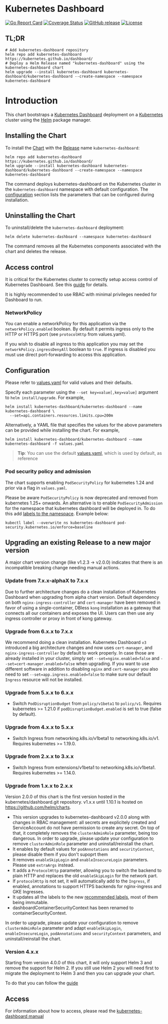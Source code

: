 # Kubernetes Dashboard

[![Go Report Card](https://goreportcard.com/badge/github.com/kubernetes/dashboard)](https://goreportcard.com/report/github.com/kubernetes/dashboard)
[![Coverage Status](https://codecov.io/github/kubernetes/dashboard/coverage.svg?branch=master)](https://codecov.io/github/kubernetes/dashboard?branch=master)
[![GitHub release](https://img.shields.io/github/release/kubernetes/dashboard.svg)](https://github.com/kubernetes/dashboard/releases/latest)
[![License](https://img.shields.io/badge/License-Apache%202.0-blue.svg)](https://github.com/kubernetes/dashboard/blob/master/LICENSE)

## TL;DR

```console
# Add kubernetes-dashboard repository
helm repo add kubernetes-dashboard https://kubernetes.github.io/dashboard/
# Deploy a Helm Release named "kubernetes-dashboard" using the kubernetes-dashboard chart
helm upgrade --install kubernetes-dashboard kubernetes-dashboard/kubernetes-dashboard --create-namespace --namespace kubernetes-dashboard
```

# Introduction

This chart bootstraps a [Kubernetes Dashboard](https://github.com/kubernetes/dashboard) deployment on
a [Kubernetes](https://kubernetes.io) cluster using the [Helm](https://helm.sh) package manager.

## Installing the Chart

To install the [Chart](https://helm.sh/docs/intro/using_helm/#three-big-concepts) with
the [Release](https://helm.sh/docs/intro/using_helm/#three-big-concepts) name `kubernetes-dashboard`:

```console
helm repo add kubernetes-dashboard https://kubernetes.github.io/dashboard/
helm upgrade --install kubernetes-dashboard kubernetes-dashboard/kubernetes-dashboard --create-namespace --namespace kubernetes-dashboard
```

The command deploys kubernetes-dashboard on the Kubernetes cluster in the `kubernetes-dashboard` namespace with default
configuration.
The [configuration](#configuration) section lists the parameters that can be configured during installation.

## Uninstalling the Chart

To uninstall/delete the `kubernetes-dashboard` deployment:

```console
helm delete kubernetes-dashboard --namespace kubernetes-dashboard
```

The command removes all the Kubernetes components associated with the chart and deletes the release.

## Access control

It is critical for the Kubernetes cluster to correctly setup access control of Kubernetes Dashboard.
See this [guide](https://github.com/kubernetes/dashboard/blob/master/docs/user/access-control/README.md) for details.

It is highly recommended to use RBAC with minimal privileges needed for Dashboard to run.

### NetworkPolicy

You can enable a networkPolicy for this application via the `networkPolicy.enabled` boolean. By default it permits
ingress only to the HTTP or HTTPS port (see `protocolHttp` from values.yaml).

If you wish to disable all ingress to this application you may set the `networkPolicy.ingressDenyAll` boolean to `true`.
If ingress is disabled you must use direct port-forwarding to access this application.

## Configuration

Please refer
to [values.yaml](https://github.com/kubernetes/dashboard/blob/master/charts/kubernetes-dashboard/values.yaml)
for valid values and their defaults.

Specify each parameter using the `--set key=value[,key=value]` argument to `helm install/upgrade`. For example,

```console
helm install kubernetes-dashboard/kubernetes-dashboard --name kubernetes-dashboard \
  --set=api.containers.resources.limits.cpu=200m
```

Alternatively, a YAML file that specifies the values for the above parameters can be provided while installing the
chart. For example,

```console
helm install kubernetes-dashboard/kubernetes-dashboard --name kubernetes-dashboard -f values.yaml
```

> **Tip**: You can use the default [values.yaml](values.yaml), which is used by default, as reference

### Pod security policy and admission

The chart supports enabling ``PodSecurityPolicy`` for kubernetes 1.24 and prior via a flag in `values.yaml`.

Please be aware `PodSecurityPolicy` is now deprecated and removed from kubernetes 1.25+ onwards. An alternative is to
enable ``PodSecurityAdmission`` for the namespace that kubernetes dashboard will be deployed in. To do this
add [labels to the namespace](https://kubernetes.io/docs/tasks/configure-pod-container/enforce-standards-namespace-labels).
Example below:

```console
kubectl label --overwrite ns kubernetes-dashboard pod-security.kubernetes.io/enforce=baseline
```

## Upgrading an existing Release to a new major version

A major chart version change (like v1.2.3 -> v2.0.0) indicates that there is an
incompatible breaking change needing manual actions.

### Update from 7.x.x-alphaX to 7.x.x

Due to further architecture changes do a clean installation of Kubernetes Dashboard when upgrading from alpha chart version.
Default dependency on both `nginx-ingress-controller` and `cert-manager` have been removed in favor of using a single-container, DBless
`kong` installation as a gateway that connects all our containers and exposes the UI. Users can then use any ingress controller or proxy
in front of kong gateway.

### Upgrade from 6.x.x to 7.x.x

We recommend doing a clean installation. Kubernetes Dashboard `v3` introduced a big architecture changes and now uses `cert-manager`, 
and `nginx-ingress-controller` by default to work properly. In case those are already installed in your cluster, simply set `--set=nginx.enabled=false` 
and `--set=cert-manager.enabled=false` when upgrading. If you want to use different software in addition to disabling `nginx` and `cert-manager` you also 
need to set `--set=app.ingress.enabled=false` to make sure our default `Ingress` resource will not be installed.

### Upgrade from 5.x.x to 6.x.x

- Switch `PodDisruptionBudget` from `policy/v1beta1` to `policy/v1`. Requires kubernetes >= 1.21.0
  if `podDisruptionBudget.enabled` is set to true (false by default).

### Upgrade from 4.x.x to 5.x.x

- Switch Ingress from networking.k8s.io/v1beta1 to networking.k8s.io/v1. Requires kubernetes >= 1.19.0.

### Upgrade from 2.x.x to 3.x.x

- Switch Ingress from extensions/v1beta1 to networking.k8s.io/v1beta1. Requires kubernetes >= 1.14.0.

### Upgrade from 1.x.x to 2.x.x

Version 2.0.0 of this chart is the first version hosted in the kubernetes/dashboard.git repository. v1.x.x until 1.10.1
is hosted on https://github.com/helm/charts.

- This version upgrades to kubernetes-dashboard v2.0.0 along with changes in RBAC management: all secrets are
  explicitely created and ServiceAccount do not have permission to create any secret. On top of that, it completely
  removes the `clusterAdminRole` parameter, being too dangerous. In order to upgrade, please update your configuration
  to remove `clusterAdminRole` parameter and uninstall/reinstall the chart.
- It enables by default values for `podAnnotations` and `securityContext`, please disable them if you don't supoprt them
- It removes `enableSkipLogin` and `enableInsecureLogin` parameters. Please use `extraArgs` instead.
- It adds a `ProtocolHttp` parameter, allowing you to switch the backend to plain HTTP and replaces the
  old `enableSkipLogin` for the network part.
- If `protocolHttp` is not set, it will automatically add to the `Ingress`, if enabled, annotations to support HTTPS
  backends for nginx-ingress and GKE Ingresses.
- It updates all the labels to the
  new [recommended labels](https://github.com/helm/charts/blob/master/REVIEW_GUIDELINES.md#names-and-labels), most of
  them being immutable.
- dashboardContainerSecurityContext has been renamed to containerSecurityContext.

In order to upgrade, please update your configuration to remove `clusterAdminRole` parameter and
adapt `enableSkipLogin`, `enableInsecureLogin`, `podAnnotations` and `securityContext` parameters, and
uninstall/reinstall the chart.

### Version 4.x.x

Starting from version 4.0.0 of this chart, it will only support Helm 3 and remove the support for Helm 2.
If you still use Helm 2 you will need first to migrate the deployment to Helm 3 and then you can upgrade your chart.

To do that you can follow the [guide](https://helm.sh/blog/migrate-from-helm-v2-to-helm-v3/)

## Access

For information about how to access, please read
the [kubernetes-dashboard manual](https://github.com/kubernetes/dashboard)
